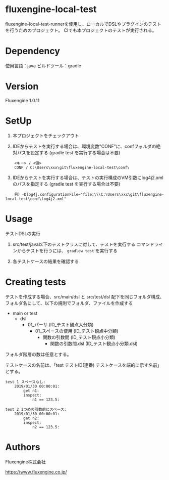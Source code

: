 # fluxengine-local-test
fluxengine-local-test-runnerを使用し、ローカルでDSLやプラグインのテストを行うためのプロジェクト。
CIでも本プロジェクトのテストが実行される。

# Dependency
使用言語：java
ビルドツール：gradle

# Version
Fluxengine 1.0.11

# SetUp

1. 本プロジェクトをチェックアウト

2. IDEからテストを実行する場合は、環境変数"CONF"に、confフォルダの絶対パスを設定する (gradle test を実行する場合は不要)

```
    <キー> / <値>
    CONF / C:\Users\xxx\git\fluxengine-local-test\conf\
```

3. IDEからテストを実行する場合は、テストの実行構成のVM引数にlog4j2.xmlのパスを指定する (gradle test を実行する場合は不要)

```
    例）-Dlog4j.configurationFile="file:\\\C:\Users\xxx\git\fluxengine-local-test\conf\log4j2.xml"
```

# Usage
テストDSLの実行

1. src/test/java以下のテストクラスに対して、テストを実行する
コマンドラインからテストを行うには、 `gradlew test` を実行する

2. 各テストケースの結果を確認する

# Creating tests
テストを作成する場合、src/main/dsl と src/test/dsl 配下を同じフォルダ構成、フォルダ名にして、以下の規則でフォルダ、ファイルを作成する
* main or test
	* dsl
		* 01_パーサ (ID_テスト観点大分類)
			* 01_スペースの使用 (ID_テスト観点中分類)
				* 関数の引数間 (ID_テスト観点小分類)
				  * 関数の引数間.dsl (ID_テスト観点小分類.dsl)

フォルダ階層の数は任意とする。

テストケースの名前は、「test テストID(連番) テストケースを端的に示す名前」とする。

```
test 1 スペースなし:
    2019/01/30 00:00:01:
        get n1:
        inspect:
            n1 == 123.5:

test 2 1つめの引数前にスペース:
    2019/01/30 00:00:01:
        get n2:
        inspect:
            n2 == 123.5:
```

# Authors
Fluxengine株式会社

https://www.fluxengine.co.jp/
